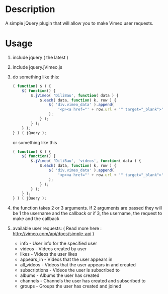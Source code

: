 # Description
A simple jQuery plugin that will allow you to make Vimeo user requests.

# Usage

1. include jquery ( the latest )
2. include jquery.jVimeo.js
3. do something like this:

	```javascript
	( function( $ ) {
		$( function() {
			$.jVimeo( 'DiliBau', function( data ) {
				$.each( data, function( k, row ) {				
					$( 'div.vimeo_data' ).append(
						'<p><a href="' + row.url + '" target="_blank">' + row.title + '</a></p>';
					);
				} );
			} );
		} );
	} ) ( jQuery );
	```
	or something like this

	```javascript
	( function( $ ) {
		$( function() {
			$.jVimeo( 'DiliBau', 'videos', function( data ) {
				$.each( data, function( k, row ) {				
					$( 'div.vimeo_data' ).append(
						'<p><a href="' + row.url + '" target="_blank">' + row.title + '</a></p>';
					);
				} );
			} );
		} );
	} ) ( jQuery );
	```
4. the function takes 2 or 3 arguments. If 2 arguments are passed they will be 1 the username and the callback or if 3, the username, the request to make and the callback
5. available user requests: ( Read more here : http://vimeo.com/api/docs/simple-api )
	* info - User info for the specified user
	* videos - Videos created by user
	* likes - Videos the user likes
	* appears_in - Videos that the user appears in
	* all_videos - Videos that the user appears in and created
	* subscriptions - Videos the user is subscribed to
	* albums - Albums the user has created
	* channels - Channels the user has created and subscribed to
	* groups - Groups the user has created and joined